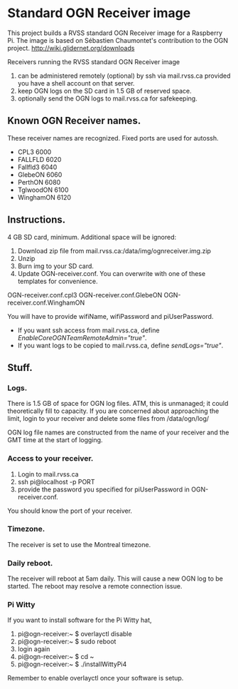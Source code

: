 # Standard OGN Receiver image

This project builds a RVSS standard OGN Receiver image for a Raspberry Pi. The image is based on Sébastien Chaumontet's contribution to the OGN project. http://wiki.glidernet.org/downloads

Receivers running the RVSS standard OGN Receiver image

 1. can be administered remotely (optional) by ssh via mail.rvss.ca provided you have a shell account on that server.
 1. keep OGN logs on the SD card in 1.5 GB of reserved space.
 1. optionally send the OGN logs to mail.rvss.ca for safekeeping.

## Known OGN Receiver names.

These receiver names are recognized. Fixed ports are used for autossh.

 * CPL3		6000
 * FALLFLD	6020
 * Fallfld3	6040
 * GlebeON	6060
 * PerthON	6080
 * TglwoodON	6100
 * WinghamON	6120

## Instructions.

4 GB SD card, minimum. Additional space will be ignored:

 1. Download zip file from mail.rvss.ca:/data/img/ognreceiver.img.zip
 1. Unzip
 1. Burn img to your SD card.
 1. Update OGN-receiver.conf. You can overwrite with one of these templates for convenience.

OGN-receiver.conf.cpl3  OGN-receiver.conf.GlebeON  OGN-receiver.conf.WinghamON

You will have to provide wifiName, wifiPassword and piUserPassword.

 * If you want ssh access from mail.rvss.ca, define _EnableCoreOGNTeamRemoteAdmin="true"_.
 * If you want logs to be copied to mail.rvss.ca, define _sendLogs="true"_.

## Stuff.

### Logs.

There is 1.5 GB of space for OGN log files. ATM, this is unmanaged; it could theoretically fill to capacity. If you are concerned about approaching the limit, login to your receiver and delete some files from /data/ogn/log/

OGN log file names are constructed from the name of your receiver and the GMT time at the start of logging.

### Access to your receiver.

 1. Login to mail.rvss.ca
 1. ssh pi@localhost -p PORT
 1. provide the password you specified for piUserPassword in OGN-receiver.conf.

You should know the port of your receiver.

### Timezone.

The receiver is set to use the Montreal timezone.

### Daily reboot.

The receiver will reboot at 5am daily. This will cause a new OGN log to be started. The reboot may resolve a remote connection issue.

### Pi Witty

If you want to install software for the Pi Witty hat, 

 1. pi@ogn-receiver:~ $ overlayctl disable
 1. pi@ogn-receiver:~ $ sudo reboot
 1. login again
 1. pi@ogn-receiver:~ $ cd ~
 1. pi@ogn-receiver:~ $ ./installWittyPi4

Remember to enable overlayctl once your software is setup.
